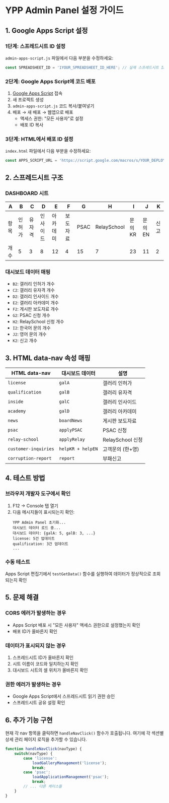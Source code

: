 # YPP Admin Panel 설정 가이드

## 1. Google Apps Script 설정

### 1단계: 스프레드시트 ID 설정
`admin-apps-script.js` 파일에서 다음 부분을 수정하세요:
```javascript
const SPREADSHEET_ID = '1YOUR_SPREADSHEET_ID_HERE'; // 실제 스프레드시트 ID로 변경
```

### 2단계: Google Apps Script에 코드 배포
1. [Google Apps Script](https://script.google.com) 접속
2. 새 프로젝트 생성
3. `admin-apps-script.js` 코드 복사/붙여넣기
4. 배포 → 새 배포 → 웹앱으로 배포
   - 액세스 권한: "모든 사용자"로 설정
   - 배포 ID 복사

### 3단계: HTML에서 배포 ID 설정
`index.html` 파일에서 다음 부분을 수정하세요:
```javascript
const APPS_SCRIPT_URL = 'https://script.google.com/macros/s/YOUR_DEPLOYMENT_ID/exec';
```

## 2. 스프레드시트 구조

### DASHBOARD 시트
| A | B | C | D | E | F | G | H | I | J | K |
|---|---|---|---|---|---|---|---|---|---|---|
| 항목 | 인허가 | 유자격 | 인사이드 | 아카데미 | 보도자료 | PSAC | RelaySchool | 문의KR | 문의EN | 신고 |
| 개수 | 5 | 3 | 8 | 12 | 4 | 15 | 7 | 23 | 11 | 2 |

### 대시보드 데이터 매핑
- `B2`: 갤러리 인허가 개수
- `C2`: 갤러리 유자격 개수
- `D2`: 갤러리 인사이드 개수
- `E2`: 갤러리 아카데미 개수
- `F2`: 게시판 보도자료 개수
- `G2`: PSAC 신청 개수
- `H2`: RelaySchool 신청 개수
- `I2`: 한국어 문의 개수
- `J2`: 영어 문의 개수
- `K2`: 신고 개수

## 3. HTML data-nav 속성 매핑

| HTML data-nav | 대시보드 데이터 | 설명 |
|---------------|----------------|------|
| `license` | `galA` | 갤러리 인허가 |
| `qualification` | `galB` | 갤러리 유자격 |
| `inside` | `galC` | 갤러리 인사이드 |
| `academy` | `galD` | 갤러리 아카데미 |
| `news` | `boardNews` | 게시판 보도자료 |
| `psac` | `applyPSAC` | PSAC 신청 |
| `relay-school` | `applyRelay` | RelaySchool 신청 |
| `customer-inquiries` | `helpKR + helpEN` | 고객문의 (한+영) |
| `corruption-report` | `report` | 부패신고 |

## 4. 테스트 방법

### 브라우저 개발자 도구에서 확인
1. F12 → Console 탭 열기
2. 다음 메시지들이 표시되는지 확인:
   ```
   YPP Admin Panel 초기화...
   대시보드 데이터 로드 중...
   대시보드 데이터: {galA: 5, galB: 3, ...}
   license: 5건 업데이트
   qualification: 3건 업데이트
   ...
   ```

### 수동 테스트
Apps Script 편집기에서 `testGetData()` 함수를 실행하여 데이터가 정상적으로 조회되는지 확인

## 5. 문제 해결

### CORS 에러가 발생하는 경우
- Apps Script 배포 시 "모든 사용자" 액세스 권한으로 설정했는지 확인
- 배포 ID가 올바른지 확인

### 데이터가 표시되지 않는 경우
1. 스프레드시트 ID가 올바른지 확인
2. 시트 이름이 코드와 일치하는지 확인
3. 대시보드 시트의 셀 위치가 올바른지 확인

### 권한 에러가 발생하는 경우
- Google Apps Script에서 스프레드시트 읽기 권한 승인
- 스프레드시트 공유 설정 확인

## 6. 추가 기능 구현

현재 각 nav 항목을 클릭하면 `handleNavClick()` 함수가 호출됩니다.
여기에 각 섹션별 상세 관리 페이지 로직을 추가할 수 있습니다.

```javascript
function handleNavClick(navType) {
    switch(navType) {
        case 'license':
            loadGalleryManagement('license');
            break;
        case 'psac':
            loadApplicationManagement('psac');
            break;
        // ... 다른 케이스들
    }
}
```
